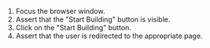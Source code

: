 1. Focus the browser window.
2. Assert that the "Start Building" button is visible.
3. Click on the "Start Building" button.
4. Assert that the user is redirected to the appropriate page.